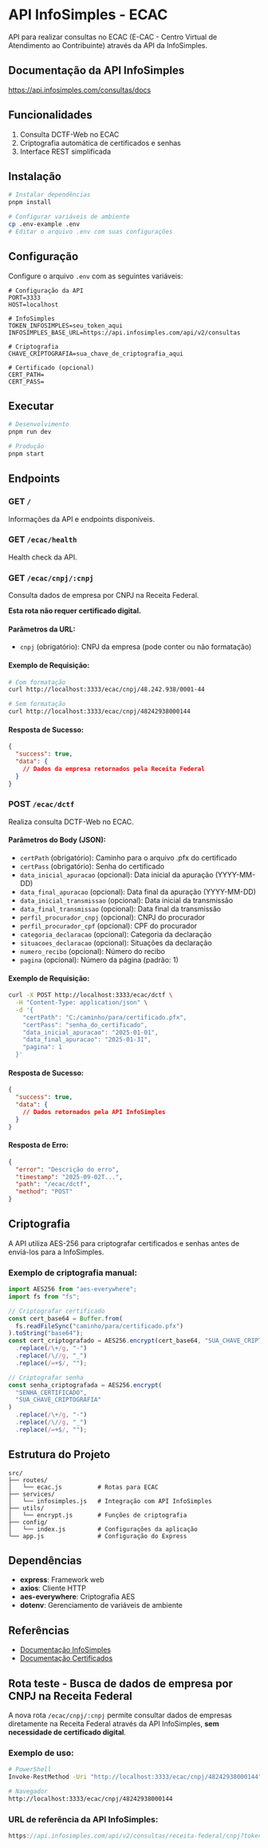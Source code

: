 # API InfoSimples - ECAC

API para realizar consultas no ECAC (E-CAC - Centro Virtual de Atendimento ao Contribuinte) através da API da InfoSimples.

## Documentação da API InfoSimples

https://api.infosimples.com/consultas/docs

## Funcionalidades

1. Consulta DCTF-Web no ECAC
2. Criptografia automática de certificados e senhas
3. Interface REST simplificada

## Instalação

```bash
# Instalar dependências
pnpm install

# Configurar variáveis de ambiente
cp .env-example .env
# Editar o arquivo .env com suas configurações
```

## Configuração

Configure o arquivo `.env` com as seguintes variáveis:

```properties
# Configuração da API
PORT=3333
HOST=localhost

# InfoSimples
TOKEN_INFOSIMPLES=seu_token_aqui
INFOSIMPLES_BASE_URL=https://api.infosimples.com/api/v2/consultas

# Criptografia
CHAVE_CRIPTOGRAFIA=sua_chave_de_criptografia_aqui

# Certificado (opcional)
CERT_PATH=
CERT_PASS=
```

## Executar

```bash
# Desenvolvimento
pnpm run dev

# Produção
pnpm start
```

## Endpoints

### GET `/`

Informações da API e endpoints disponíveis.

### GET `/ecac/health`

Health check da API.

### GET `/ecac/cnpj/:cnpj`

Consulta dados de empresa por CNPJ na Receita Federal.

**Esta rota não requer certificado digital.**

#### Parâmetros da URL:

- `cnpj` (obrigatório): CNPJ da empresa (pode conter ou não formatação)

#### Exemplo de Requisição:

```bash
# Com formatação
curl http://localhost:3333/ecac/cnpj/48.242.938/0001-44

# Sem formatação
curl http://localhost:3333/ecac/cnpj/48242938000144
```

#### Resposta de Sucesso:

```json
{
  "success": true,
  "data": {
    // Dados da empresa retornados pela Receita Federal
  }
}
```

### POST `/ecac/dctf`

Realiza consulta DCTF-Web no ECAC.

#### Parâmetros do Body (JSON):

- `certPath` (obrigatório): Caminho para o arquivo .pfx do certificado
- `certPass` (obrigatório): Senha do certificado
- `data_inicial_apuracao` (opcional): Data inicial da apuração (YYYY-MM-DD)
- `data_final_apuracao` (opcional): Data final da apuração (YYYY-MM-DD)
- `data_inicial_transmissao` (opcional): Data inicial da transmissão
- `data_final_transmissao` (opcional): Data final da transmissão
- `perfil_procurador_cnpj` (opcional): CNPJ do procurador
- `perfil_procurador_cpf` (opcional): CPF do procurador
- `categoria_declaracao` (opcional): Categoria da declaração
- `situacoes_declaracao` (opcional): Situações da declaração
- `numero_recibo` (opcional): Número do recibo
- `pagina` (opcional): Número da página (padrão: 1)

#### Exemplo de Requisição:

```bash
curl -X POST http://localhost:3333/ecac/dctf \
  -H "Content-Type: application/json" \
  -d '{
    "certPath": "C:/caminho/para/certificado.pfx",
    "certPass": "senha_do_certificado",
    "data_inicial_apuracao": "2025-01-01",
    "data_final_apuracao": "2025-01-31",
    "pagina": 1
  }'
```

#### Resposta de Sucesso:

```json
{
  "success": true,
  "data": {
    // Dados retornados pela API InfoSimples
  }
}
```

#### Resposta de Erro:

```json
{
  "error": "Descrição do erro",
  "timestamp": "2025-09-02T...",
  "path": "/ecac/dctf",
  "method": "POST"
}
```

## Criptografia

A API utiliza AES-256 para criptografar certificados e senhas antes de enviá-los para a InfoSimples.

### Exemplo de criptografia manual:

```javascript
import AES256 from "aes-everywhere";
import fs from "fs";

// Criptografar certificado
const cert_base64 = Buffer.from(
  fs.readFileSync("caminho/para/certificado.pfx")
).toString("base64");
const cert_criptografado = AES256.encrypt(cert_base64, "SUA_CHAVE_CRIPTOGRAFIA")
  .replace(/\+/g, "-")
  .replace(/\//g, "_")
  .replace(/=+$/, "");

// Criptografar senha
const senha_criptografada = AES256.encrypt(
  "SENHA_CERTIFICADO",
  "SUA_CHAVE_CRIPTOGRAFIA"
)
  .replace(/\+/g, "-")
  .replace(/\//g, "_")
  .replace(/=+$/, "");
```

## Estrutura do Projeto

```
src/
├── routes/
│   └── ecac.js          # Rotas para ECAC
├── services/
│   └── infosimples.js   # Integração com API InfoSimples
├── utils/
│   └── encrypt.js       # Funções de criptografia
├── config/
│   └── index.js         # Configurações da aplicação
└── app.js               # Configuração do Express
```

## Dependências

- **express**: Framework web
- **axios**: Cliente HTTP
- **aes-everywhere**: Criptografia AES
- **dotenv**: Gerenciamento de variáveis de ambiente

## Referências

- [Documentação InfoSimples](https://api.infosimples.com/consultas/docs)
- [Documentação Certificados](https://api.infosimples.com/consultas/docs/certificados#criptografia)

## Rota teste - Busca de dados de empresa por CNPJ na Receita Federal

A nova rota `/ecac/cnpj/:cnpj` permite consultar dados de empresas diretamente na Receita Federal através da API InfoSimples, **sem necessidade de certificado digital**.

### Exemplo de uso:

```bash
# PowerShell
Invoke-RestMethod -Uri "http://localhost:3333/ecac/cnpj/48242938000144" -Method GET

# Navegador
http://localhost:3333/ecac/cnpj/48242938000144
```

### URL de referência da API InfoSimples:

```js
https://api.infosimples.com/api/v2/consultas/receita-federal/cnpj?token=r61ww8-Wf052n7APyAfp2rYv2tuXvUoZv2SWJ5sj&timeout=600&ignore_site_receipt=0&cnpj=48.242.938%2F0001-44
```
